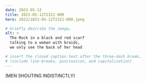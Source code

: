 ```yaml
---
date: 2023-05-12
title: 2023-05-12T2321-000
hero: 2023/2023-05-12T2321-000.jpeg

# briefly describe the image…
alt: >
  The Rock in a black and red scarf
  talking to a woman with braids,
  we only see the back of her head

# insert the closed caption text after the three-dash break…
# (include line-breaks, punctuation, and capitalization)
---
```


(MEN SHOUTING INDISTINCTLY)
